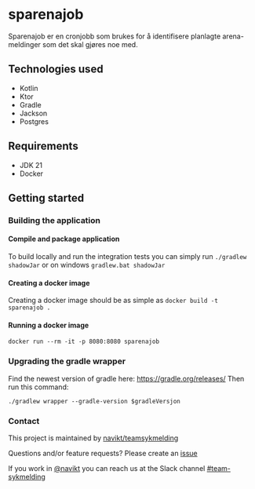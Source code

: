# sparenajob
Sparenajob er en cronjobb som brukes for å identifisere planlagte arena-meldinger som det skal gjøres noe med. 

## Technologies used
* Kotlin
* Ktor
* Gradle
* Jackson
* Postgres

## Requirements

* JDK 21
* Docker

## Getting started
### Building the application
#### Compile and package application
To build locally and run the integration tests you can simply run `./gradlew shadowJar` or  on windows 
`gradlew.bat shadowJar`

#### Creating a docker image
Creating a docker image should be as simple as `docker build -t sparenajob .`

#### Running a docker image
`docker run --rm -it -p 8080:8080 sparenajob`

### Upgrading the gradle wrapper
Find the newest version of gradle here: https://gradle.org/releases/ Then run this command:

```./gradlew wrapper --gradle-version $gradleVersjon```

### Contact

This project is maintained by [navikt/teamsykmelding](CODEOWNERS)

Questions and/or feature requests? Please create an [issue](https://github.com/navikt/sparenajob/issues)

If you work in [@navikt](https://github.com/navikt) you can reach us at the Slack
channel [#team-sykmelding](https://nav-it.slack.com/archives/CMA3XV997)

